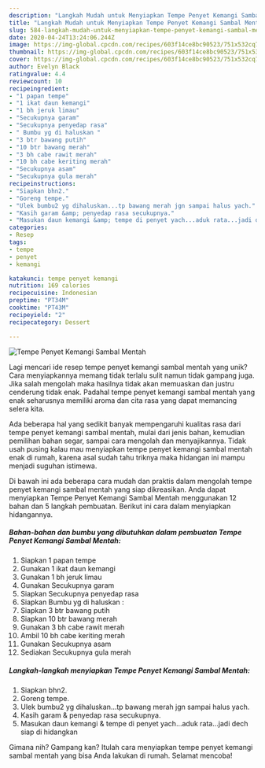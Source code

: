 ```yaml
---
description: "Langkah Mudah untuk Menyiapkan Tempe Penyet Kemangi Sambal Mentah Anti Gagal"
title: "Langkah Mudah untuk Menyiapkan Tempe Penyet Kemangi Sambal Mentah Anti Gagal"
slug: 584-langkah-mudah-untuk-menyiapkan-tempe-penyet-kemangi-sambal-mentah-anti-gagal
date: 2020-04-24T13:24:06.244Z
image: https://img-global.cpcdn.com/recipes/603f14ce8bc90523/751x532cq70/tempe-penyet-kemangi-sambal-mentah-foto-resep-utama.jpg
thumbnail: https://img-global.cpcdn.com/recipes/603f14ce8bc90523/751x532cq70/tempe-penyet-kemangi-sambal-mentah-foto-resep-utama.jpg
cover: https://img-global.cpcdn.com/recipes/603f14ce8bc90523/751x532cq70/tempe-penyet-kemangi-sambal-mentah-foto-resep-utama.jpg
author: Evelyn Black
ratingvalue: 4.4
reviewcount: 10
recipeingredient:
- "1 papan tempe"
- "1 ikat daun kemangi"
- "1 bh jeruk limau"
- "Secukupnya garam"
- "Secukupnya penyedap rasa"
- " Bumbu yg di haluskan "
- "3 btr bawang putih"
- "10 btr bawang merah"
- "3 bh cabe rawit merah"
- "10 bh cabe keriting merah"
- "Secukupnya asam"
- "Secukupnya gula merah"
recipeinstructions:
- "Siapkan bhn2."
- "Goreng tempe."
- "Ulek bumbu2 yg dihaluskan...tp bawang merah jgn sampai halus yach."
- "Kasih garam &amp; penyedap rasa secukupnya."
- "Masukan daun kemangi &amp; tempe di penyet yach...aduk rata...jadi dech siap di hidangkan"
categories:
- Resep
tags:
- tempe
- penyet
- kemangi

katakunci: tempe penyet kemangi 
nutrition: 169 calories
recipecuisine: Indonesian
preptime: "PT34M"
cooktime: "PT43M"
recipeyield: "2"
recipecategory: Dessert

---
```



![Tempe Penyet Kemangi Sambal Mentah](https://img-global.cpcdn.com/recipes/603f14ce8bc90523/751x532cq70/tempe-penyet-kemangi-sambal-mentah-foto-resep-utama.jpg)

Lagi mencari ide resep tempe penyet kemangi sambal mentah yang unik? Cara menyiapkannya memang tidak terlalu sulit namun tidak gampang juga. Jika salah mengolah maka hasilnya tidak akan memuaskan dan justru cenderung tidak enak. Padahal tempe penyet kemangi sambal mentah yang enak seharusnya memiliki aroma dan cita rasa yang dapat memancing selera kita.

Ada beberapa hal yang sedikit banyak mempengaruhi kualitas rasa dari tempe penyet kemangi sambal mentah, mulai dari jenis bahan, kemudian pemilihan bahan segar, sampai cara mengolah dan menyajikannya. Tidak usah pusing kalau mau menyiapkan tempe penyet kemangi sambal mentah enak di rumah, karena asal sudah tahu triknya maka hidangan ini mampu menjadi suguhan istimewa.




Di bawah ini ada beberapa cara mudah dan praktis dalam mengolah tempe penyet kemangi sambal mentah yang siap dikreasikan. Anda dapat menyiapkan Tempe Penyet Kemangi Sambal Mentah menggunakan 12 bahan dan 5 langkah pembuatan. Berikut ini cara dalam menyiapkan hidangannya.

<!--inarticleads1-->

##### Bahan-bahan dan bumbu yang dibutuhkan dalam pembuatan Tempe Penyet Kemangi Sambal Mentah:

1. Siapkan 1 papan tempe
1. Gunakan 1 ikat daun kemangi
1. Gunakan 1 bh jeruk limau
1. Gunakan Secukupnya garam
1. Siapkan Secukupnya penyedap rasa
1. Siapkan  Bumbu yg di haluskan :
1. Siapkan 3 btr bawang putih
1. Siapkan 10 btr bawang merah
1. Gunakan 3 bh cabe rawit merah
1. Ambil 10 bh cabe keriting merah
1. Gunakan Secukupnya asam
1. Sediakan Secukupnya gula merah




<!--inarticleads2-->

##### Langkah-langkah menyiapkan Tempe Penyet Kemangi Sambal Mentah:

1. Siapkan bhn2.
1. Goreng tempe.
1. Ulek bumbu2 yg dihaluskan...tp bawang merah jgn sampai halus yach.
1. Kasih garam &amp; penyedap rasa secukupnya.
1. Masukan daun kemangi &amp; tempe di penyet yach...aduk rata...jadi dech siap di hidangkan




Gimana nih? Gampang kan? Itulah cara menyiapkan tempe penyet kemangi sambal mentah yang bisa Anda lakukan di rumah. Selamat mencoba!
